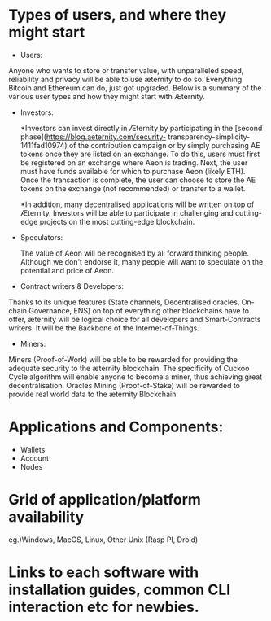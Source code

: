 # Types of users, and where they might start
* Users: 

Anyone who wants to store or transfer value, with unparalleled speed, reliability and privacy will be able to use æternity to do so. Everything Bitcoin and Ethereum can do, just got upgraded. Below is a summary of the various user types and how they might start with Æternity.

* Investors:

    *Investors can invest directly in Æternity by participating in the [second phase](https://blog.aeternity.com/security-
     transparency-simplicity-1411fad10974) of the contribution campaign or by simply purchasing AE tokens once they are 
     listed on an exchange. To do this, users must first be registered on an exchange where Aeon is trading. Next, the 
     user must have funds available for which to purchase Aeon (likely ETH). Once the transaction is complete, the user 
     can choose to store the AE tokens on the exchange (not recommended) or transfer to a wallet.

    *In addition, many decentralised applications will be written on top of Æternity. Investors will be able to 
     participate in challenging and cutting-edge projects on the most cutting-edge blockchain. 

* Speculators:

     The value of Aeon will be recognised by all forward thinking people. Although we don't endorse it, many people will 
     want to speculate on the potential and price of Aeon.
 
* Contract writers & Developers:

Thanks to its unique features (State channels, Decentralised oracles, On-chain Governance, ENS) on top of everything other blockchains have to offer, æternity will be logical choice for all developers and Smart-Contracts writers. It will be the Backbone of the Internet-of-Things.

* Miners:

Miners (Proof-of-Work) will be able to be rewarded for providing the adequate security to the æternity blockchain. The specificity of Cuckoo Cycle algorithm will enable anyone to become a miner, thus achieving great decentralisation. Oracles Mining (Proof-of-Stake) will be rewarded to provide real world data to the æternity Blockchain.


# Applications and Components: 
* Wallets
* Account
* Nodes 

# Grid of application/platform availability
eg.)Windows, MacOS, Linux, Other Unix (Rasp PI, Droid)
# Links to each software with installation guides, common CLI interaction etc for newbies.
